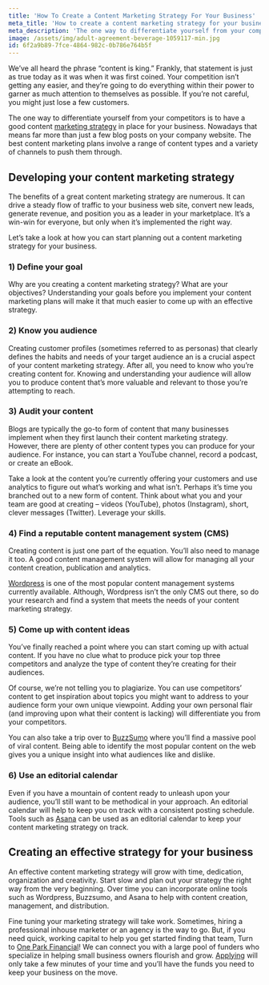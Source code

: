```yaml
---
title: 'How To Create a Content Marketing Strategy For Your Business'
meta_title: 'How to create a content marketing strategy for your business'
meta_description: 'The one way to differentiate yourself from your competitors is to have a good content marketing strategy in place for your business. An effective content marketing strategy will grow with time, dedication, organization and creativity.'
image: /assets/img/adult-agreement-beverage-1059117-min.jpg
id: 6f2a9b89-7fce-4864-982c-0b786e764b5f
---
```

We’ve all heard the phrase “content is king.” Frankly, that statement is just as true today as it was when it was first coined. Your competition isn’t getting any easier, and they’re going to do everything within their power to garner as much attention to themselves as possible. If you’re not careful, you might just lose a few customers.

The one way to differentiate yourself from your competitors is to have a good content [marketing strategy]( https://www.oneparkfinancial.com/blog/how-to-use-google-local-search-to-market-your-business) in place for your business. Nowadays that means far more than just a few blog posts on your company website. The best content marketing plans involve a range of content types and a variety of channels to push them through.  

## Developing your content marketing strategy 

The benefits of a great content marketing strategy are numerous. It can drive a steady flow of traffic to your business web site, convert new leads, generate revenue, and position you as a leader in your marketplace.  It’s a win-win for everyone, but only when it’s implemented the right way.

Let’s take a look at how you can start planning out a content marketing strategy for your business. 

### 1)    Define your goal 

Why are you creating a content marketing strategy? What are your objectives? Understanding your goals before you implement your content marketing plans will make it that much easier to come up with an effective strategy. 

### 2)    Know you audience 

Creating customer profiles (sometimes referred to as personas) that clearly defines the habits and needs of your target audience an is a crucial aspect of your content marketing strategy. After all, you need to know who you’re creating content for. Knowing and understanding your audience will allow you to produce content that’s more valuable and relevant to those you’re attempting to reach. 

### 3)    Audit your content 

Blogs are typically the go-to form of content that many businesses implement when they first launch their content marketing strategy. However, there are plenty of other content types you can produce for your audience. For instance, you can start a YouTube channel, record a podcast, or create an eBook. 

Take a look at the content you’re currently offering your customers and use analytics to figure out what’s working and what isn’t. Perhaps it’s time you branched out to a new form of content. Think about what you and your team are good at creating – videos (YouTube), photos (Instagram), short, clever messages (Twitter). Leverage your skills.

### 4)    Find a reputable content management system (CMS)

Creating content is just one part of the equation. You’ll also need to manage it too. A good content management system will allow for managing all your content creation, publication and analytics.

[Wordpress]( https://wordpress.org/) is one of the most popular content management systems currently available. Although, Wordpress isn’t the only CMS out there, so do your research and find a system that meets the needs of your content marketing strategy. 

### 5)    Come up with content ideas 

You’ve finally reached a point where you can start coming up with actual content. If you have no clue what to produce pick your top three competitors and analyze the type of content they’re creating for their audiences. 

Of course, we’re not telling you to plagiarize.  You can use competitors’ content to get inspiration about topics you might want to address to your audience form your own unique viewpoint. Adding your own personal flair (and improving upon what their content is lacking) will differentiate you from your competitors. 

You can also take a trip over to [BuzzSumo]( https://buzzsumo.com/) where you’ll find a massive pool of viral content.  Being able to identify the most popular content on the web gives you a unique insight into what audiences like and dislike.

### 6)    Use an editorial calendar 

Even if you have a mountain of content ready to unleash upon your audience, you’ll still want to be methodical in your approach. An editorial calendar will help to keep you on track with a consistent posting schedule. Tools such as [Asana]( https://asana.com/) can be used as an editorial calendar to keep your content marketing strategy on track.

## Creating an effective strategy for your business 

An effective content marketing strategy will grow with time, dedication, organization and creativity. Start slow and plan out your strategy the right way from the very beginning. Over time you can incorporate online tools such as Wordpress, Buzzsumo, and Asana to help with content creation, management, and distribution. 

Fine tuning your marketing strategy will take work. Sometimes, hiring a professional inhouse marketer or an agency is the way to go. But, if you need quick, working capital to help you get started finding that team, Turn to [One Park Financial]( https://www.oneparkfinancial.com/)! We can connect you with a large pool of funders who specialize in helping small business owners flourish and grow. [Applying]( https://www.oneparkfinancial.com/pre-qualification) will only take a few minutes of your time and you’ll have the funds you need to keep your business on the move.